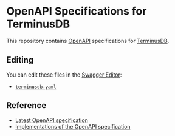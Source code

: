 # OpenAPI Specifications for TerminusDB

This repository contains [OpenAPI][openapi] specifications for
[TerminusDB][terminusdb].

## Editing

You can edit these files in the [Swagger Editor][swagger_editor]:

* [`terminusdb.yaml`][terminusdb.yaml]

## Reference

* [Latest OpenAPI specification][openapi_latest_spec]
* [Implementations of the OpenAPI specification][openapi_implementations]

[openapi]: https://www.openapis.org/
[openapi_implementations]: https://github.com/OAI/OpenAPI-Specification/blob/main/IMPLEMENTATIONS.md
[openapi_latest_spec]: https://spec.openapis.org/oas/latest.html
[swagger_editor]: https://swagger.io/tools/swagger-editor/
[terminusdb.yaml]: https://editor.swagger.io/?url=https://raw.githubusercontent.com/terminusdb/openapi-specs/main/terminusdb.yaml
[terminusdb]: https://terminusdb.com/

